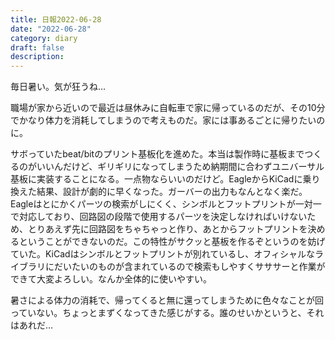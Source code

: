 ```yaml
---
title: 日報2022-06-28
date: "2022-06-28"
category: diary
draft: false
description:
---
```


毎日暑い。気が狂うね…

職場が家から近いので最近は昼休みに自転車で家に帰っているのだが、その10分でかなり体力を消耗してしまうので考えものだ。家には事あるごとに帰りたいのに。

サボっていたbeat/bitのプリント基板化を進めた。本当は製作時に基板までつくるのがいいんだけど、ギリギリになってしまうため納期間に合わずユニバーサル基板に実装することになる。一点物ならいいのだけど。EagleからKiCadに乗り換えた結果、設計が劇的に早くなった。ガーバーの出力もなんとなく楽だ。Eagleはとにかくパーツの検索がしにくく、シンボルとフットプリントが一対一で対応しており、回路図の段階で使用するパーツを決定しなければいけないため、とりあえず先に回路図をちゃちゃっと作り、あとからフットプリントを決めるということができないのだ。この特性がサクッと基板を作るぞというのを妨げていた。KiCadはシンボルとフットプリントが別れているし、オフィシャルなライブラリにだいたいのものが含まれているので検索もしやすくサササーと作業ができて大変よろしい。なんか全体的に使いやすい。

暑さによる体力の消耗で、帰ってくると無に還ってしまうために色々なことが回っていない。ちょっとまずくなってきた感じがする。誰のせいかというと、それはあれだ…
